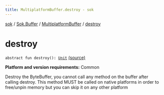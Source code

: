 ```yaml
---
title: MultiplatformBuffer.destroy - sok
---
```


[sok](../../index.html) / [Sok.Buffer](../index.html) / [MultiplatformBuffer](index.html) / [destroy](./destroy.html)

# destroy

`abstract fun destroy(): `[`Unit`](https://kotlinlang.org/api/latest/jvm/stdlib/kotlin/-unit/index.html) [(source)](https://github.com/SeekDaSky/Sok/tree/master/common/sok-common/src/Sok/Buffer/MultiplatformBuffer.kt#L424)

**Platform and version requirements:** Common

Destroy the ByteBuffer, you cannot call any method on the buffer after calling destroy. This method MUST be called on native platforms
in order to free/unpin memory but you can skip it on any other platform

